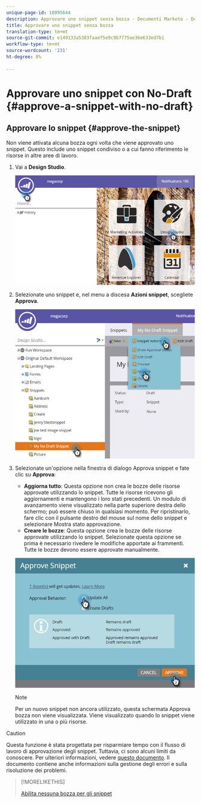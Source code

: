 ```yaml
---
unique-page-id: 10095644
description: Approvare uno snippet senza bozza - Documenti Marketo - Documentazione prodotto
title: Approvare uno snippet senza bozza
translation-type: tm+mt
source-git-commit: e149133a5383faaef5e9c9b7775ae36e633ed7b1
workflow-type: tm+mt
source-wordcount: '231'
ht-degree: 0%

---
```



# Approvare uno snippet con No-Draft {#approve-a-snippet-with-no-draft}

## Approvare lo snippet {#approve-the-snippet}

Non viene attivata alcuna bozza ogni volta che viene approvato uno snippet. Questo include uno snippet condiviso o a cui fanno riferimento le risorse in altre aree di lavoro.

1. Vai a **Design Studio**.

   ![](assets/go-to-design-studio.png)

1. Selezionate uno snippet e, nel menu a discesa **Azioni snippet**, scegliete **Approva**.

   ![](assets/approve-snippet.png)

1. Selezionate un&#39;opzione nella finestra di dialogo Approva snippet e fate clic su **Approva**:

   * **Aggiorna tutto**: Questa opzione non crea le bozze delle risorse approvate utilizzando lo snippet. Tutte le risorse ricevono gli aggiornamenti e mantengono i loro stati precedenti. Un modulo di avanzamento viene visualizzato nella parte superiore destra dello schermo; può essere chiuso in qualsiasi momento. Per ripristinarlo, fare clic con il pulsante destro del mouse sul nome dello snippet e selezionare Mostra stato approvazione.
   * **Creare le bozze**: Questa opzione crea le bozze delle risorse approvate utilizzando lo snippet. Selezionate questa opzione se prima è necessario rivedere le modifiche apportate ai frammenti. Tutte le bozze devono essere approvate manualmente.

   ![](assets/snippet-dialog-box.png)

   >[!NOTE]
   >
   >Per un nuovo snippet non ancora utilizzato, questa schermata Approva bozza non viene visualizzata. Viene visualizzato quando lo snippet viene utilizzato in una o più risorse.

>[!CAUTION]
>
>Questa funzione è stata progettata per risparmiare tempo con il flusso di lavoro di approvazione degli snippet. Tuttavia, ci sono alcuni limiti da conoscere. Per ulteriori informazioni, vedere [questo documento](https://nation.marketo.com/docs/DOC-4415). Il documento contiene anche informazioni sulla gestione degli errori e sulla risoluzione dei problemi.

>[!MORELIKETHIS]
>
>[Abilita nessuna bozza per gli snippet](../../../../product-docs/administration/users-and-roles/managing-user-roles-and-permissions/enable-no-draft-for-snippets.md)

